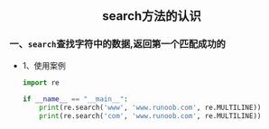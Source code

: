 ## <center>search方法的认识</center>

### 一、`search`查找字符中的数据,返回第一个匹配成功的

* 1、使用案例

  ```py
  import re
      
  if __name__ == "__main__":
      print(re.search('www', 'www.runoob.com', re.MULTILINE))
      print(re.search('com', 'www.runoob.com', re.MULTILINE))
  ```